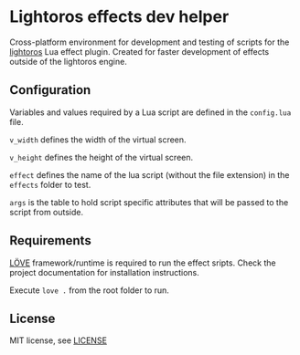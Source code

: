 # Lightoros effects dev helper

Cross-platform environment for development and testing of scripts for the [lightoros](https://github.com/Gamadril/lightoros) Lua effect plugin.
Created for faster development of effects outside of the lightoros engine.

Configuration
-------------
Variables and values required by a Lua script are defined in the `config.lua` file.

`v_width` defines the width of the virtual screen.

`v_height` defines the height of the virtual screen.

`effect` defines the name of the lua script (without the file extension) in the `effects` folder to test.

`args` is the table to hold script specific attributes that will be passed to the script from outside.

Requirements
------------
[LÖVE](https://love2d.org/) framework/runtime is required to run the effect sripts.
Check the project documentation for installation instructions. 

Execute `love .` from the root folder to run.

License
-------
MIT license, see [LICENSE](./LICENSE)